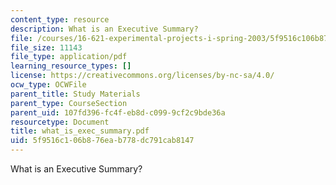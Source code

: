 ```yaml
---
content_type: resource
description: What is an Executive Summary?
file: /courses/16-621-experimental-projects-i-spring-2003/5f9516c106b876eab778dc791cab8147_what_is_exec_summary.pdf
file_size: 11143
file_type: application/pdf
learning_resource_types: []
license: https://creativecommons.org/licenses/by-nc-sa/4.0/
ocw_type: OCWFile
parent_title: Study Materials
parent_type: CourseSection
parent_uid: 107fd396-fc4f-eb8d-c099-9cf2c9bde36a
resourcetype: Document
title: what_is_exec_summary.pdf
uid: 5f9516c1-06b8-76ea-b778-dc791cab8147
---
```

What is an Executive Summary?
